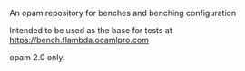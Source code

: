 An opam repository for benches and benching configuration

Intended to be used as the base for tests at https://bench.flambda.ocamlpro.com

opam 2.0 only.
